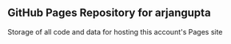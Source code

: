 ## GitHub Pages Repository for arjangupta
Storage of all code and data for hosting this account's Pages site
